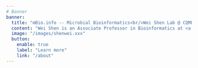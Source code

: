 ```yaml
---
# Banner
banner:
  title: "mBio.info -- Microbial Bioinformatics<br/>Wei Shen Lab @ CQMU"
  content: "Wei Shen is an Associate Professor in Bioinformatics at <a href=\"http://infect-hepatol-cqmu.sahcqmu.com/\" target=\"_blank\" rel=\"noopener\">Institute for Viral Hepatitis</a>, <a href=\"http://www.sahcqmu.com/\" target=\"_blank\" rel=\"noopener\">The Second Affiliated Hospital</a>, <a href=\"https://english.cqmu.edu.cn/\" target=\"_blank\" rel=\"noopener\">Chongqing Medical University</a>. He obtained his Ph.D degree in Microbiology from Third Military Medical University in 2017 (Advisor: Fuquan Hu), MSc in Bioinformatics there in 2013 (Advisor: Yan Li), and BSc in Bioinformatics from Chongqing University of Posts and Telecommunications in 2010. He joined Hong Ren lab at the Institute for Viral Hepatitis to be trained as postdoc in 2020. He visited <a href=\"https://scholar.google.com/citations?user=GrvA1YwAAAAJ&hl=en\" target=\"_blank\" rel=\"noopener\">Zamin Iqbal</a>'s group at EMBL-EBI from October 2023 to September 2024.<br/><br/>His work focuses on algorithm development to better analyze microbial genomic data, such as million-scale prokaryotic genome indexing and alignment (<a href=\"https://bioinf.shenwei.me/LexicMap/\" target=\"_blank\" rel=\"noopener\">LexicMap</a>), metagenomic profiling and clinical pathogen detection (<a href=\"https://bioinf.shenwei.me/kmcp/\" target=\"_blank\" rel=\"noopener\">KMCP</a>), taxonomy data processing (<a href=\"https://bioinf.shenwei.me/taxonkit\" target=\"_blank\" rel=\"noopener\">TaxonKit</a>), fast and versatile FASTA/Q toolkit (<a href=\"https://bioinf.shenwei.me/seqkit\" target=\"_blank\" rel=\"noopener\">SeqKit</a>).<br/><br/>We are looking for passionate graduate students to join our team (in China only)! Please contact shenwei356@gmail.com"
  image: "/images/shenwei.xxx"
  button:
    enable: true
    label: "Learn more"
    link: "/about"
---
```





